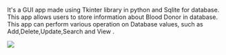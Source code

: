 It's a GUI app made using Tkinter library in python and Sqlite for database. This app allows users to store information about Blood Donor in database. This app can perform various operation on Database values, such as Add,Delete,Update,Search and View .

<img src="https://github.com/Akashtyagi08/Mini-Projects---Python-/blob/master/Blood_donation%20Database/pythondb.JPG" />
